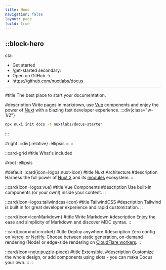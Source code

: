 ```yaml
---
title: Home
navigation: false
layout: page
fuild: true
---
```


::block-hero
---
cta:
  - Get started
  - /get-started
secondary:
  - Open on GitHub →
  - https://github.com/nuxtlabs/docus
---
#title
The best place to start your documentation.

#description
Write pages in markdown, use [Vue](https://vuejs.org) components and enjoy the power of [Nuxt](https://nuxtjs.org) with a blazing fast developer experience.
:::div{class="w-1/2"}
```bash
npx nuxi init docs -t nuxtlabs/docus-starter
```
:::

#right
:::div{.relative}
:ellipsis
:::
::

::card-grid
#title
What's included

#root
:ellipsis

#default
  ::card{icon=logos:nuxt-icon}
  #title
  Nuxt Architecture
  #description
  Harness the full power of [Nuxt 3](https://v3.nuxtjs.org) and its [modules](https://modules.nuxtjs.org) ecosystem.
  ::

  ::card{icon=logos:vue}
  #title
  Vue Components
  #description
  Use built-in components (or your own!) inside your content.
  ::

  ::card{icon=logos:tailwindcss-icon}
  #title
  TailwindCSS
  #description
  Tailwind is built in for great developer experience and rapid customization.
  ::

  ::card{icon=IconMarkdown}
  #title
  Write Markdown
  #description
  Enjoy the ease and simplicity of Markdown and discover MDC syntax.
  ::

  ::card{icon=noto:rocket}
  #title
  Deploy anywhere
  #description
  Zero config on [Vercel](https://vercel.com) or [Netlify](https://netlify.com). Choose between static generation, on-demand rendering (Node) or edge-side rendering on [CloudFlare workers](https://workers.cloudflare.com).
  ::

  ::card{icon=noto:puzzle-piece}
  #title
  Extensible.
  #description
  Customize the whole design, or add components using slots - you can make Docus your own.
  ::
::

